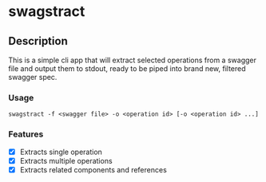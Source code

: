 # swagstract

## Description

This is a simple cli app that will extract selected operations from a swagger file and output them to stdout,
ready to be piped into brand new, filtered swagger spec.

### Usage

```
swagstract -f <swagger file> -o <operation id> [-o <operation id> ...]
```

### Features

- [x] Extracts single operation
- [x] Extracts multiple operations
- [x] Extracts related components and references